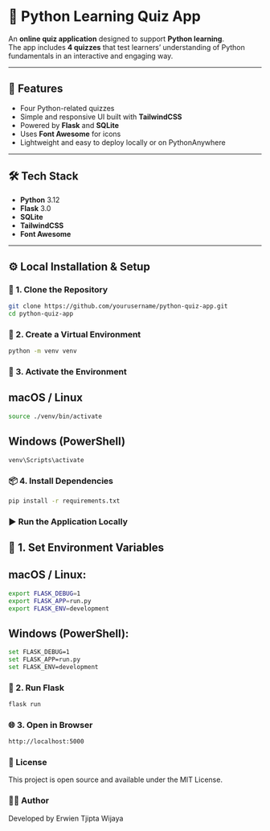# 🧠 Python Learning Quiz App

An **online quiz application** designed to support **Python learning**.  
The app includes **4 quizzes** that test learners’ understanding of Python fundamentals in an interactive and engaging way.

---

## 🚀 Features

- Four Python-related quizzes  
- Simple and responsive UI built with **TailwindCSS**  
- Powered by **Flask** and **SQLite**  
- Uses **Font Awesome** for icons  
- Lightweight and easy to deploy locally or on PythonAnywhere

---

## 🛠️ Tech Stack

- **Python** 3.12  
- **Flask** 3.0  
- **SQLite**  
- **TailwindCSS**  
- **Font Awesome**

---

## ⚙️ Local Installation & Setup

### 🧩 1. Clone the Repository

```bash
git clone https://github.com/yourusername/python-quiz-app.git
cd python-quiz-app
```

### 🧱 2. Create a Virtual Environment

```bash
python -m venv venv
```

### 🧠 3. Activate the Environment

## macOS / Linux

```bash
source ./venv/bin/activate
```

## Windows (PowerShell)

```bash
venv\Scripts\activate
```

### 📦 4. Install Dependencies

```bash
pip install -r requirements.txt
```

### ▶️ Run the Application Locally

## 🔧 1. Set Environment Variables

## macOS / Linux:

```bash
export FLASK_DEBUG=1
export FLASK_APP=run.py
export FLASK_ENV=development
```

## Windows (PowerShell):

```bash
set FLASK_DEBUG=1
set FLASK_APP=run.py
set FLASK_ENV=development
```

### 🚀 2. Run Flask

```bash
flask run
```

### 🌐 3. Open in Browser

```bash
http://localhost:5000
```

### 📜 License

This project is open source and available under the MIT License.

### 👨‍💻 Author

Developed by Erwien Tjipta Wijaya